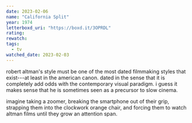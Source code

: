 ```yaml
---
date: 2023-02-06
name: "California Split"
year: 1974
letterboxd_uri: "https://boxd.it/3OPRDL"
rating: 
rewatch: 
tags:
  - tv
watched_date: 2023-02-03
---
```


robert altman's style must be one of the most dated filmmaking styles that exist---at least in the american canon. dated in the sense that it is completely add odds with the contemporary visual paradigm. i guess it makes sense that he is sometimes seen as a precursor to slow cinema.

imagine taking a zoomer, breaking the smartphone out of their grip, strapping them into the clockwork orange chair, and forcing them to watch altman films until they grow an attention span.
